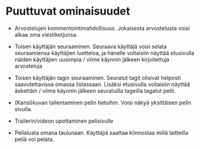 Puuttuvat ominaisuudet
======================

* Arvostelujen kommentointimahdollisuus. Jokaisesta arvostelusta voisi alkaa oma viestiketjunsa. 

* Toisen käyttäjän seuraaminen. Seuraava käyttäjä voisi selata seuraamiensa käyttäjien luetteloa, ja hänelle voitaisiin näyttää etusivulla näiden käyttäjien uusimpia / viime käynnin jälkeen kirjoitettuja arvosteluja

* Toisen käyttäjän tagin seuraaminen. Seuratut tagit olisivat helposti saavutettavissa omassa listassaan. Lisäksi etusivulla voitaisiin näyttää äskettäin / viime käynnin jälkeen seuratuilla tageilla tagatut pelit. 

* (Kansi)kuvan tallentaminen pelin tietoihin. Voisi näkyä yksittäisen pelin sivulla. 

* Trailerin/videon upottaminen pelisivulle

* Pelialusta omana taulunaan. Käyttäjiä saattaa kiinnostaa millä laitteilla peliä voi pelata. 


